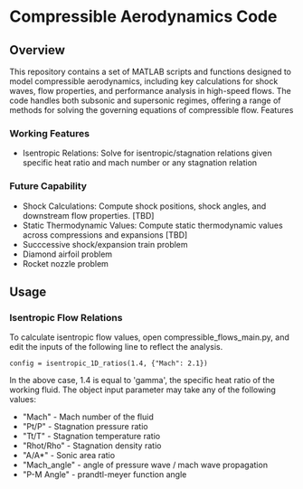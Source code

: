 # Compressible Aerodynamics Code
## Overview

This repository contains a set of MATLAB scripts and functions designed to model compressible aerodynamics, including key calculations for shock waves, flow properties, and performance analysis in high-speed flows. The code handles both subsonic and supersonic regimes, offering a range of methods for solving the governing equations of compressible flow.
Features

### Working Features

+ Isentropic Relations: Solve for isentropic/stagnation relations given specific heat ratio and mach number or any stagnation relation

### Future Capability

+  Shock Calculations: Compute shock positions, shock angles, and downstream flow properties. [TBD]
+  Static Thermodynamic Values: Compute static thermodynamic values across compressions and expansions [TBD]
+  Succcessive shock/expansion train problem
+  Diamond airfoil problem
+  Rocket nozzle problem

## Usage

### Isentropic Flow Relations
To calculate isentropic flow values, open compressible_flows_main.py, and edit the inputs of the following line to reflect the analysis. 

`config = isentropic_1D_ratios(1.4, {"Mach": 2.1})`

In the above case, 1.4 is equal to 'gamma', the specific heat ratio of the working fluid. 
The object input parameter may take any of the following values:
+ "Mach" - Mach number of the fluid
+ "Pt/P" - Stagnation pressure ratio
+ "Tt/T" - Stagnation temperature ratio
+ "Rhot/Rho" - Stagnation density ratio
+ "A/A*" - Sonic area ratio
+ "Mach_angle" - angle of pressure wave / mach wave propagation
+ "P-M Angle" - prandtl-meyer function angle 
